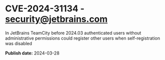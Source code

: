 # CVE-2024-31134 - security@jetbrains.com

In JetBrains TeamCity before 2024.03 authenticated users without administrative permissions could register other users when self-registration was disabled

**Publish date:** 2024-03-28
